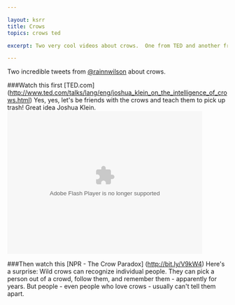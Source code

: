 ```yaml
---

layout: ksrr
title: Crows
topics: crows ted

excerpt: Two very cool videos about crows.  One from TED and another from NPR.

---
```


Two incredible tweets from [@rainnwilson](http://twitter.com/rainnwilson) about crows.  

###Watch this first [TED.com] (http://www.ted.com/talks/lang/eng/joshua_klein_on_the_intelligence_of_crows.html)
Yes, yes, let's be friends with the crows and teach them to pick up trash!  Great idea Joshua Klein.
<object width="446" height="326"><param name="movie" value="http://video.ted.com/assets/player/swf/EmbedPlayer.swf"></param><param name="allowFullScreen" value="true" /><param name="wmode" value="transparent"></param><param name="bgColor" value="#ffffff"></param> <param name="flashvars" value="vu=http://video.ted.com/talks/embed/JoshuaKlein_2008-embed_high.flv&su=http://images.ted.com/images/ted/tedindex/embed-posters/JoshuaKlein-2008.embed_thumbnail.jpg&vw=432&vh=240&ap=0&ti=261" /><embed src="http://video.ted.com/assets/player/swf/EmbedPlayer.swf" pluginspace="http://www.macromedia.com/go/getflashplayer" type="application/x-shockwave-flash" wmode="transparent" bgColor="#ffffff" width="446" height="326" allowFullScreen="true" flashvars="vu=http://video.ted.com/talks/embed/JoshuaKlein_2008-embed_high.flv&su=http://images.ted.com/images/ted/tedindex/embed-posters/JoshuaKlein-2008.embed_thumbnail.jpg&vw=432&vh=240&ap=0&ti=261"></embed></object>


###Then watch this [NPR - The Crow Paradox] (http://bit.ly/V9kW4)
Here's a surprise: Wild crows can recognize individual people. They can pick a person out of a crowd, follow them, 
and remember them - apparently for years. But people - even people who love crows - usually can't tell them apart. 
